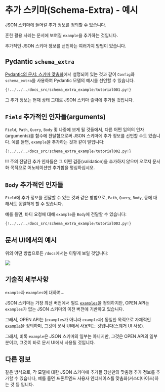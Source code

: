 # 추가 스키마(Schema-Extra) - 예시  

JSON 스키마에 들어갈 추가 정보를 정의할 수 있습니다.

흔한 활용 사례는 문서에 보여질 `example`을 추가하는 것입니다.

추가적인 JSON 스키마 정보를 선언하는 여러가지 방법이 있습니다.

## Pydantic `schema_extra`

<a href="https://pydantic-docs.helpmanual.io/usage/schema/#schema-customization" class="external-link" target="_blank">Pydantic의 문서: 스키마 맞춤화</a>에서 설명되어 있는 것과 같이 `Config`와 `schema_extra`를 사용하여 Pydantic 모델의 예시를 선언할 수 있습니다.


```Python hl_lines="15-23"
{!../../../docs_src/schema_extra_example/tutorial001.py!}
```

그 추가 정보는 현재 상태 그대로 JSON 스키마 출력에 추가될 것입니다.

## `Field` 추가적인 인자들(arguments)

`Field`, `Path`, `Query`, `Body` 및 나중에 보게 될 것들에서, 다른 어떤 임의의 인자(arguments)를 함수에 전달함으로써 JSON 스키마에 추가 정보를 선언할 수도 있습니다. 예를 들면, `example`을 추가하는 것과 같이 말입니다:

```Python hl_lines="4  10-13"
{!../../../docs_src/schema_extra_example/tutorial002.py!}
```

!!! 주의
    전달된 추가 인자들은 그 어떤 검증(validation)을 추가하지 않으며 오로지 문서화 목적으로 어노테이션만 추가함을 명심하십시오.

## `Body` 추가적인 인자들

`Field`에 추가 정보를 전달할 수 있는 것과 같은 방법으로, `Path`, `Query`, `Body`, 등에 대해서도 동일하게 할 수 있습니다.

예를 들면, 바디 요청에 대해 `example`을 `Body`에 전달할 수 있습니다:

```Python hl_lines="21-26"
{!../../../docs_src/schema_extra_example/tutorial003.py!}
```

## 문서 UI에서의 예시

위의 어떤 방법으로든 `/docs`에서는 이렇게 보일 것입니다:

<img src="/fastapi/img/tutorial/body-fields/image01.png">

## 기술적 세부사항

`example`과 `examples`에 대하여...

JSON 스키마는 가장 최신 버전에서 필드 <a href="https://json-schema.org/draft/2019-09/json-schema-validation.html#rfc.section.9.5" class="external-link" target="_blank">`examples`</a>을 정의하지만, OPEN API는 `examples`가 없는 JSON 스키마의 이전 버전에 기반하고 있습니다.

그래서, OPEN API는 (`examples`가 아니라 `example`과) 동일한 목적으로 자체적인 <a href="https://github.com/OAI/OpenAPI-Specification/blob/master/versions/3.0.3.md#fixed-fields-20" class="external-link" target="_blank">`example`</a>을 정의하며, 그것이 문서 UI에서 사용되는 것입니다(스웨거 UI 사용).

그래서, 비록 `example`은 JSON 스키마의 일부는 아니지만, 그것은 OPEN API의 일부분이고, 그것이 바로 문서 UI에서 사용될 것입니다.

## 다른 정보

같은 방식으로, 각 모델에 대한 JSON 스키마에 추가될 당신만의 맞춤형 추가 정보를 추가할 수 있습니다, 예를 들면 프론트엔드 사용자 인터페이스를 맞춤화(커스터마이즈)하는 것 등 입니다.
